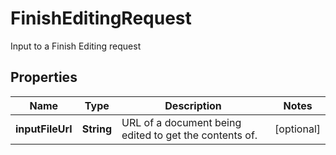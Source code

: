 

# FinishEditingRequest

Input to a Finish Editing request
## Properties

Name | Type | Description | Notes
------------ | ------------- | ------------- | -------------
**inputFileUrl** | **String** | URL of a document being edited to get the contents of. |  [optional]



